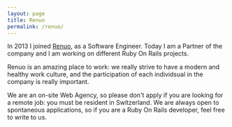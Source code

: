 ```yaml
---
layout: page
title: Renuo
permalink: /renuo/
---
```


In 2013 I joined [Renuo](https://renuo.ch), as a Software Engineer.
Today I am a Partner of the company and I am working on different Ruby On Rails projects.

Renuo is an amazing place to work: we really strive to have a modern and healthy work culture, and the participation of each individsual
in the company is really important.

We are an on-site Web Agency, so please don't apply if you are looking for a remote job: you must be resident in Switzerland.
We are always open to spontaneous applications, so if you are a Ruby On Rails developer, feel free to write to us.


